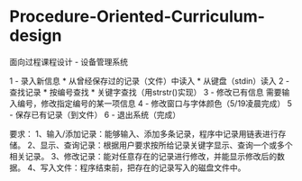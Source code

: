 # Procedure-Oriented-Curriculum-design

面向过程课程设计 - 设备管理系统

1 - 录入新信息
    * 从曾经保存过的记录（文件）中读入
    * 从键盘（stdin）读入
2 - 查找记录
    * 按编号查找
    * 关键字查找（用strstr()实现）
3 - 修改已有信息
    需要输入编号，修改指定编号的某一项信息
4 - 修改窗口与字体颜色（5/19凌晨完成）
5 - 保存已有记录（到文件）
6 - 退出系统（完成）





要求：
1、输入/添加记录：能够输入、添加多条记录，程序中记录用链表进行存储。
2、显示、查询记录：根据用户要求按所给记录关键字显示、查询一个或多个相关记录。
3、修改记录：能对任意存在的记录进行修改，并能显示修改后的数据。
4、写入文件：程序结束前，把存在的记录写入的磁盘文件中。
